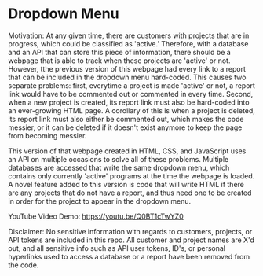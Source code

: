# Dropdown Menu


Motivation: At any given time, there are customers with projects that are in progress, which could be classified as 'active.' Therefore, with a database and an API that can store this piece of information, there should be a webpage that is able to track when these projects are 'active' or not. However, tthe previous version of this webpage had every link to a report that can be included in the dropdown menu hard-coded. This causes two separate problems: first, everytime a project is made 'active' or not, a report link would have to be commented out or commented in every time. Second, when a new project is created, its report link must also be hard-coded into an ever-growing HTML page. A corollary of this is when a project is deleted, its report link must also either be commented out, which makes the code messier, or it can be deleted if it doesn't exist anymore to keep the page from becoming messier. 

This version of that webpage created in HTML, CSS, and JavaScript uses an API on multiple occasions to solve all of these problems. Multiple databases are accessed that write the same dropdown menu, which contains only currently 'active' programs at the time the webpage is loaded. A novel feature added to this version is code that will write HTML if there are any projects that do not have a report, and thus need one to be created in order for the project to appear in the dropdown menu.  

YouTube Video Demo: https://youtu.be/Q0BT1cTwYZ0

Disclaimer: No sensitive information with regards to customers, projects, or API tokens are included in this repo. All customer and project names are X'd out, and all sensitive info such as API user tokens, ID's, or personal hyperlinks used to access a database or a report have been removed from the code.
